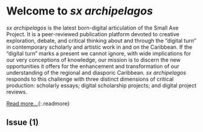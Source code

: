 # Welcome to *sx archipelagos*


*sx archipelagos* is the latest born-digital articulation of the Small Axe Project. It is a peer-reviewed publication platform devoted to creative exploration, debate, and critical thinking about and through the “digital turn” in contemporary scholarly and artistic work in and on the Caribbean. If the “digital turn” marks a present we cannot ignore, with wide implications for our very conceptions of knowledge, our mission is to discern the new opportunities it offers for the enhancement and transformation of our understanding of the regional and diasporic Caribbean. *sx archipelagos* responds to this challenge with three distinct dimensions of critical production: scholarly essays; digital scholarship projects; and digital project reviews.

[Read more...]({{site.baseurl}}/about.html){:.readmore}

## Issue (1)

